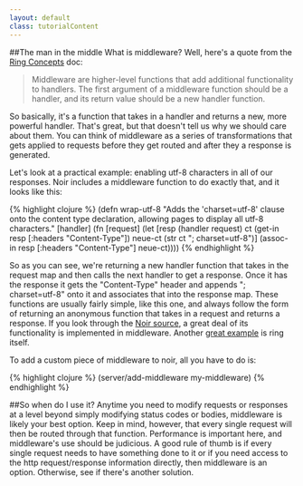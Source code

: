 ```yaml
---
layout: default
class: tutorialContent
---
```


##The man in the middle
What is middleware? Well, here's a quote from the [Ring Concepts][] doc:

> Middleware are higher-level functions that add additional functionality 
> to handlers. The first argument of a middleware function should be a 
> handler, and its return value should be a new handler function.

So basically, it's a function that takes in a handler and returns a new, more powerful handler. That's great,
but that doesn't tell us why we should care about them. You can think of middleware as a series of transformations
that gets applied to requests before they get routed and after they a response is generated.

Let's look at a practical example: enabling utf-8 characters in all of our responses. Noir includes a middleware
function to do exactly that, and it looks like this:

{% highlight clojure %}
(defn wrap-utf-8 
  "Adds the 'charset=utf-8' clause onto the content type declaration, 
  allowing pages to display all utf-8 characters."
  [handler]
  (fn [request]
    (let [resp (handler request)
          ct (get-in resp [:headers "Content-Type"])
          neue-ct (str ct "; charset=utf-8")]
      (assoc-in resp [:headers "Content-Type"] neue-ct))))
{% endhighlight %}

So as you can see, we're returning a new handler function that takes in the request map and then calls the next handler
to get a response. Once it has the response it gets the "Content-Type" header and appends "; charset=utf-8" onto it and
associates that into the response map. These functions are usually fairly simple, like this one, and always follow the
form of returning an anonymous function that takes in a request and returns a response. If you look through the 
[Noir source][], a great deal of its functionality is implemented in middleware. Another [great example][] 
is ring itself.

To add a custom piece of middleware to noir, all you have to do is:

{% highlight clojure %}
(server/add-middleware my-middleware)
{% endhighlight %}


##So when do I use it?
Anytime you need to modify requests or responses at a level beyond simply modifying status codes or bodies, 
middleware is likely your best option. Keep in mind, however, that every single request will then be routed through
that function. Performance is important here, and middleware's use should be judicious. A good rule of thumb is if
every single request needs to have something done to it or if you need access to the http request/response information
directly, then middleware is an option. Otherwise, see if there's another solution.

[Ring Concepts]: https://github.com/mmcgrana/ring/wiki/Concepts
[great example]: https://github.com/mmcgrana/ring/tree/master/ring-core/src/ring/middleware
[Noir source]: https://github.com/ibdknox/noir/tree/master/src/noir

